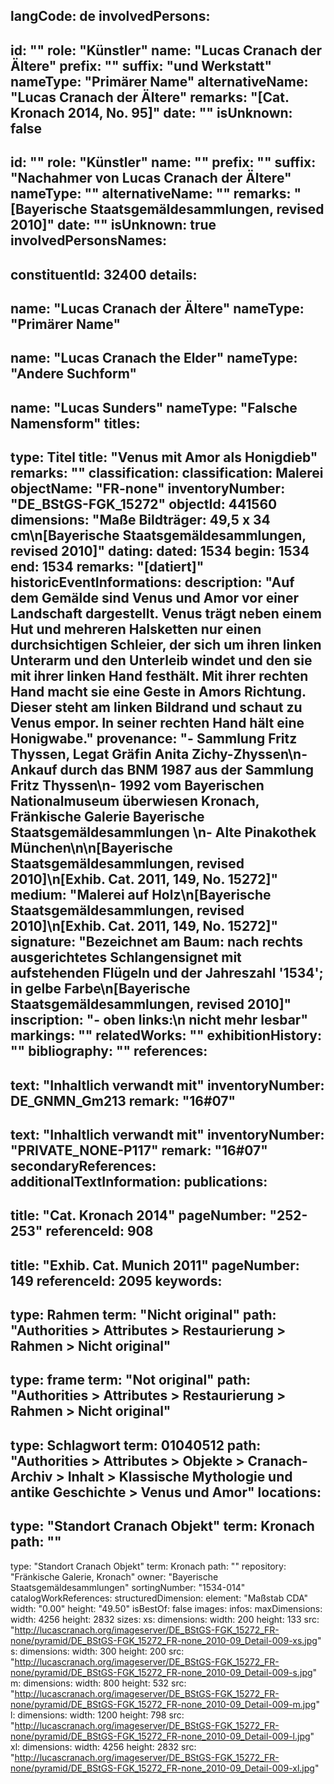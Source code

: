 langCode: de
involvedPersons: 
 - 
   id: ""
  role: "Künstler"
  name: "Lucas Cranach der Ältere"
  prefix: ""
  suffix: "und Werkstatt"
  nameType: "Primärer Name"
  alternativeName: "Lucas Cranach der Ältere"
  remarks: "[Cat. Kronach 2014, No. 95]"
  date: ""
  isUnknown: false
 - 
   id: ""
  role: "Künstler"
  name: ""
  prefix: ""
  suffix: "Nachahmer von Lucas Cranach der Ältere"
  nameType: ""
  alternativeName: ""
  remarks: "[Bayerische Staatsgemäldesammlungen, revised 2010]"
  date: ""
  isUnknown: true
involvedPersonsNames: 
 - 
   constituentId: 32400
  details: 
   - 
   name: "Lucas Cranach der Ältere"
    nameType: "Primärer Name"
   - 
   name: "Lucas Cranach the Elder"
    nameType: "Andere Suchform"
   - 
   name: "Lucas Sunders"
    nameType: "Falsche Namensform"
titles: 
 - 
   type: Titel
  title: "Venus mit Amor als Honigdieb"
  remarks: ""
classification: 
 classification: Malerei
objectName: "FR-none"
inventoryNumber: "DE_BStGS-FGK_15272"
objectId: 441560
dimensions: "Maße Bildträger: 49,5 x 34 cm\n[Bayerische Staatsgemäldesammlungen, revised 2010]"
dating: 
 dated: 1534
 begin: 1534
 end: 1534
 remarks: "[datiert]"
 historicEventInformations: 
description: "Auf dem Gemälde sind Venus und Amor vor einer Landschaft dargestellt. Venus trägt neben einem Hut und mehreren Halsketten nur einen durchsichtigen Schleier, der sich um ihren linken Unterarm und den Unterleib windet und den sie mit ihrer linken Hand festhält. Mit ihrer rechten Hand macht sie eine Geste in Amors Richtung. Dieser steht am linken Bildrand und schaut zu Venus empor. In seiner rechten Hand hält eine Honigwabe."
provenance: "- Sammlung Fritz Thyssen, Legat Gräfin Anita Zichy-Zhyssen\n- Ankauf durch das BNM 1987 aus der Sammlung Fritz Thyssen\n- 1992 vom Bayerischen Nationalmuseum überwiesen Kronach, Fränkische Galerie Bayerische Staatsgemäldesammlungen \n- Alte Pinakothek München\n\n[Bayerische Staatsgemäldesammlungen, revised 2010]\n[Exhib. Cat. 2011, 149, No. 15272]"
medium: "Malerei auf Holz\n[Bayerische Staatsgemäldesammlungen, revised 2010]\n[Exhib. Cat. 2011, 149, No. 15272]"
signature: "Bezeichnet am Baum: nach rechts ausgerichtetes Schlangensignet mit aufstehenden Flügeln und der Jahreszahl '1534'; in gelbe Farbe\n[Bayerische Staatsgemäldesammlungen, revised 2010]"
inscription: "- oben links:\n nicht mehr lesbar"
markings: ""
relatedWorks: ""
exhibitionHistory: ""
bibliography: ""
references: 
 - 
   text: "Inhaltlich verwandt mit"
  inventoryNumber: DE_GNMN_Gm213
  remark: "16#07"
 - 
   text: "Inhaltlich verwandt mit"
  inventoryNumber: "PRIVATE_NONE-P117"
  remark: "16#07"
secondaryReferences: 
additionalTextInformation: 
publications: 
 - 
   title: "Cat. Kronach 2014"
  pageNumber: "252-253"
  referenceId: 908
 - 
   title: "Exhib. Cat. Munich 2011"
  pageNumber: 149
  referenceId: 2095
keywords: 
 - 
   type: Rahmen
  term: "Nicht original"
  path: "Authorities > Attributes > Restaurierung > Rahmen > Nicht original"
 - 
   type: frame
  term: "Not original"
  path: "Authorities > Attributes > Restaurierung > Rahmen > Nicht original"
 - 
   type: Schlagwort
  term: 01040512
  path: "Authorities > Attributes > Objekte > Cranach-Archiv > Inhalt > Klassische Mythologie und antike Geschichte > Venus und Amor"
locations: 
 - 
   type: "Standort Cranach Objekt"
  term: Kronach
  path: ""
 - 
   type: "Standort Cranach Objekt"
  term: Kronach
  path: ""
repository: "Fränkische Galerie, Kronach"
owner: "Bayerische Staatsgemäldesammlungen"
sortingNumber: "1534-014"
catalogWorkReferences: 
structuredDimension: 
 element: "Maßstab CDA"
 width: "0.00"
 height: "49.50"
isBestOf: false
images: 
 infos: 
  maxDimensions: 
   width: 4256
   height: 2832
 sizes: 
  xs: 
   dimensions: 
    width: 200
    height: 133
   src: "http://lucascranach.org/imageserver/DE_BStGS-FGK_15272_FR-none/pyramid/DE_BStGS-FGK_15272_FR-none_2010-09_Detail-009-xs.jpg"
  s: 
   dimensions: 
    width: 300
    height: 200
   src: "http://lucascranach.org/imageserver/DE_BStGS-FGK_15272_FR-none/pyramid/DE_BStGS-FGK_15272_FR-none_2010-09_Detail-009-s.jpg"
  m: 
   dimensions: 
    width: 800
    height: 532
   src: "http://lucascranach.org/imageserver/DE_BStGS-FGK_15272_FR-none/pyramid/DE_BStGS-FGK_15272_FR-none_2010-09_Detail-009-m.jpg"
  l: 
   dimensions: 
    width: 1200
    height: 798
   src: "http://lucascranach.org/imageserver/DE_BStGS-FGK_15272_FR-none/pyramid/DE_BStGS-FGK_15272_FR-none_2010-09_Detail-009-l.jpg"
  xl: 
   dimensions: 
    width: 4256
    height: 2832
   src: "http://lucascranach.org/imageserver/DE_BStGS-FGK_15272_FR-none/pyramid/DE_BStGS-FGK_15272_FR-none_2010-09_Detail-009-xl.jpg"
